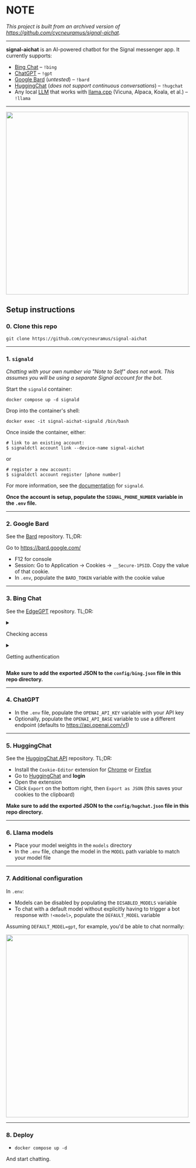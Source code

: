 # NOTE

*This project is built from an archived version of https://github.com/cycneuramus/signal-aichat.*

---

__signal-aichat__ is an AI-powered chatbot for the Signal messenger app. It currently supports:

- [Bing Chat](https://bing.com/chat) – `!bing`
- [ChatGPT](https://chat.openai.com/) – `!gpt`
- [Google Bard](https://bard.google.com) (*untested*) – `!bard`
- [HuggingChat](https://huggingface.co/chat/) (*does not support continuous conversations*) – `!hugchat`
- Any local [LLM](https://en.wikipedia.org/wiki/Large_language_model) that works with [llama.cpp](https://github.com/ggerganov/llama.cpp) (Vicuna, Alpaca, Koala, et al.) – `!llama`

---

<p>
 <img src="https://github.com/cycneuramus/signal-aichat/blob/master/.github/screenshot.png" width=500 />
</p>

## Setup instructions

### 0. Clone this repo

`git clone https://github.com/cycneuramus/signal-aichat`

---

### 1. `signald`

*Chatting with your own number via "Note to Self" does not work. This assumes you will be using a separate Signal account for the bot.*

Start the `signald` container:

```
docker compose up -d signald
```

Drop into the container's shell:

```
docker exec -it signal-aichat-signald /bin/bash
```

Once inside the container, either:

```
# link to an existing account:
$ signaldctl account link --device-name signal-aichat
```

or

```
# register a new account:
$ signaldctl account register [phone number]
```

For more information, see the [documentation](https://signald.org/articles/getting-started/) for `signald`.

__Once the account is setup, populate the `SIGNAL_PHONE_NUMBER` variable in the `.env` file.__

---

### 2. Google Bard

See the [Bard](https://github.com/acheong08/Bard) repository. TL;DR:

Go to https://bard.google.com/

- F12 for console
- Session: Go to Application -> Cookies -> `__Secure-1PSID`. Copy the value of that cookie.
- In `.env`, populate the `BARD_TOKEN` variable with the cookie value

---

### 3. Bing Chat

See the [EdgeGPT](https://github.com/acheong08/EdgeGPT) repository. TL;DR:

<details>
  <summary>

Checking access

  </summary>

- Install the latest version of Microsoft Edge
- Alternatively, you can use any browser and set the user-agent to look like you're using Edge (e.g., `Mozilla/5.0 (Windows NT 10.0; Win64; x64) AppleWebKit/537.36 (KHTML, like Gecko) Chrome/111.0.0.0 Safari/537.36 Edg/111.0.1661.51`). You can do this easily with an extension like "User-Agent Switcher and Manager" for [Chrome](https://chrome.google.com/webstore/detail/user-agent-switcher-and-m/bhchdcejhohfmigjafbampogmaanbfkg) and [Firefox](https://addons.mozilla.org/en-US/firefox/addon/user-agent-string-switcher/).
- Open [bing.com/chat](https://bing.com/chat)
- If you see a chat feature, you are good to go

</details>

<details>
  <summary>

Getting authentication

  </summary>

- Install the cookie editor extension for [Chrome](https://chrome.google.com/webstore/detail/cookie-editor/hlkenndednhfkekhgcdicdfddnkalmdm) or [Firefox](https://addons.mozilla.org/en-US/firefox/addon/cookie-editor/)
- Go to `bing.com`
- Open the extension
- Click "Export" on the bottom right, then "Export as JSON" (this saves your cookies to the clipboard)
- Paste your cookies into a file named `bing.json`

</details>

__Make sure to add the exported JSON to the `config/bing.json` file in this repo directory.__

---

### 4. ChatGPT

- In the `.env` file, populate the `OPENAI_API_KEY` variable with your API key
- Optionally, populate the `OPENAI_API_BASE` variable to use a different endpoint (defaults to <https://api.openai.com/v1>)

---

### 5. HuggingChat

See the [HuggingChat API](https://github.com/Soulter/hugging-chat-api) repository. TL;DR:

- Install the `Cookie-Editor` extension for [Chrome](https://chrome.google.com/webstore/detail/cookie-editor/hlkenndednhfkekhgcdicdfddnkalmdm) or [Firefox](https://addons.mozilla.org/en-US/firefox/addon/cookie-editor/)
- Go to [HuggingChat](https://huggingface.co/chat) and **login**
- Open the extension
- Click `Export` on the bottom right, then `Export as JSON` (this saves your cookies to the clipboard)

__Make sure to add the exported JSON to the `config/hugchat.json` file in this repo directory.__

---
### 6. Llama models

- Place your model weights in the `models` directory
- In the `.env` file, change the model in the `MODEL` path variable to match your model file

---

### 7. Additional configuration

In `.env`:

- Models can be disabled by populating the `DISABLED_MODELS` variable
- To chat with a default model without explicitly having to trigger a bot response with `!<model>`, populate the `DEFAULT_MODEL` variable

Assuming `DEFAULT_MODEL=gpt`, for example, you'd be able to chat normally:

<p>
 <img src="https://github.com/cycneuramus/signal-aichat/blob/master/.github/default_model.png" width=500 />
</p>

---

### 8. Deploy

- `docker compose up -d`

And start chatting.
